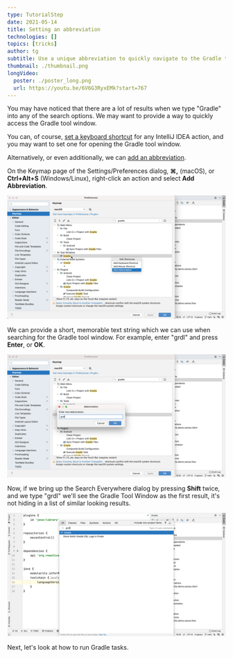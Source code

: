 ```yaml
---
type: TutorialStep
date: 2021-05-14
title: Setting an abbreviation
technologies: []
topics: [tricks]
author: tg
subtitle: Use a unique abbreviation to quickly navigate to the Gradle tool window
thumbnail: ./thumbnail.png
longVideo:
  poster: ./poster_long.png
  url: https://youtu.be/6V6G3RyxEMk?start=767
---
```


You may have noticed that there are a lot of results when we type "Gradle" into any of the search options. We may want to provide a way to quickly access the Gradle tool window.

You can, of course, [set a keyboard shortcut](https://www.jetbrains.com/help/idea/configuring-keyboard-and-mouse-shortcuts.html#add-keyboard-shortcut) for any IntelliJ IDEA action, and you may want to set one for opening the Gradle tool window. 

Alternatively, or even additionally, we can [add an abbreviation](https://www.jetbrains.com/help/idea/configuring-keyboard-and-mouse-shortcuts.html#add-abbreviation). 

On the Keymap page of the Settings/Preferences dialog, **⌘,** (macOS), or **Ctrl+Alt+S**  (Windows/Linux), right-click an action and select **Add Abbreviation**.

![Add abbreviation](./add-abbreviation.png)

We can provide a short, memorable text string which we can use when searching for the Gradle tool window. For example, enter "grdl" and press **Enter**, or **OK**.

![Enter abbreviation](./abbreviation-to-use.png)

Now, if we bring up the Search Everywhere dialog by pressing **Shift** twice, and we type "grdl" we'll see the Gradle Tool Window as the first result, it's not hiding in a list of similar looking results.

![Enter abbreviation](./grdl-search-results.png)

Next, let's look at how to run Gradle tasks.